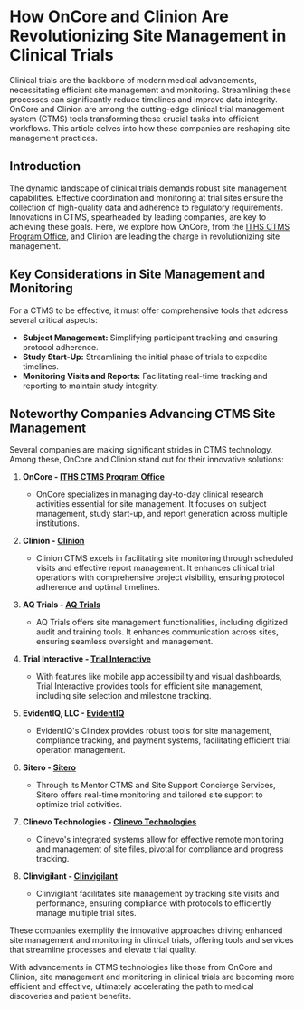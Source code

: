 # How OnCore and Clinion Are Revolutionizing Site Management in Clinical Trials

Clinical trials are the backbone of modern medical advancements, necessitating efficient site management and monitoring. Streamlining these processes can significantly reduce timelines and improve data integrity. OnCore and Clinion are among the cutting-edge clinical trial management system (CTMS) tools transforming these crucial tasks into efficient workflows. This article delves into how these companies are reshaping site management practices.

## Introduction

The dynamic landscape of clinical trials demands robust site management capabilities. Effective coordination and monitoring at trial sites ensure the collection of high-quality data and adherence to regulatory requirements. Innovations in CTMS, spearheaded by leading companies, are key to achieving these goals. Here, we explore how OnCore, from the [ITHS CTMS Program Office](/dir/iths_ctms_program_office), and Clinion are leading the charge in revolutionizing site management. 

## Key Considerations in Site Management and Monitoring

For a CTMS to be effective, it must offer comprehensive tools that address several critical aspects:

- **Subject Management:** Simplifying participant tracking and ensuring protocol adherence.
- **Study Start-Up:** Streamlining the initial phase of trials to expedite timelines.
- **Monitoring Visits and Reports:** Facilitating real-time tracking and reporting to maintain study integrity.

## Noteworthy Companies Advancing CTMS Site Management

Several companies are making significant strides in CTMS technology. Among these, OnCore and Clinion stand out for their innovative solutions:

1. **OnCore - [ITHS CTMS Program Office](/dir/iths_ctms_program_office)**
   - OnCore specializes in managing day-to-day clinical research activities essential for site management. It focuses on subject management, study start-up, and report generation across multiple institutions.

2. **Clinion - [Clinion](/dir/clinion)**
   - Clinion CTMS excels in facilitating site monitoring through scheduled visits and effective report management. It enhances clinical trial operations with comprehensive project visibility, ensuring protocol adherence and optimal timelines.

3. **AQ Trials - [AQ Trials](/dir/aq_trials)**
   - AQ Trials offers site management functionalities, including digitized audit and training tools. It enhances communication across sites, ensuring seamless oversight and management.

4. **Trial Interactive - [Trial Interactive](/dir/trial_interactive)**
   - With features like mobile app accessibility and visual dashboards, Trial Interactive provides tools for efficient site management, including site selection and milestone tracking.

5. **EvidentIQ, LLC - [EvidentIQ](/dir/evidentiq_llc)**
   - EvidentIQ's Clindex provides robust tools for site management, compliance tracking, and payment systems, facilitating efficient trial operation management.

6. **Sitero - [Sitero](/dir/sitero)**
   - Through its Mentor CTMS and Site Support Concierge Services, Sitero offers real-time monitoring and tailored site support to optimize trial activities.

7. **Clinevo Technologies - [Clinevo Technologies](/dir/clinevo_technologies)**
   - Clinevo's integrated systems allow for effective remote monitoring and management of site files, pivotal for compliance and progress tracking.

8. **Clinvigilant - [Clinvigilant](/dir/clinvigilant)**
   - Clinvigilant facilitates site management by tracking site visits and performance, ensuring compliance with protocols to efficiently manage multiple trial sites.

These companies exemplify the innovative approaches driving enhanced site management and monitoring in clinical trials, offering tools and services that streamline processes and elevate trial quality. 

With advancements in CTMS technologies like those from OnCore and Clinion, site management and monitoring in clinical trials are becoming more efficient and effective, ultimately accelerating the path to medical discoveries and patient benefits.
